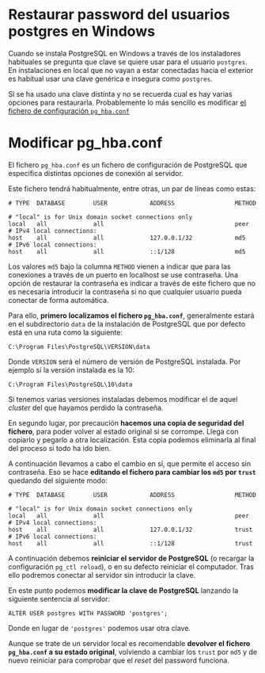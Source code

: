 # Restaurar password del usuarios postgres en Windows

Cuando se instala PostgreSQL en Windows a través de los instaladores habituales se pregunta que clave se quiere usar para el usuario `postgres`. En instalaciones en local que no vayan a estar conectadas hacia el exterior es habitual usar una clave genérica e insegura como `postgres`.

Si se ha usado una clave distinta y no se recuerda cual es hay varias opciones para restaurarla. Probablemente lo más sencillo es modificar [el fichero de configuración `pg_hba.conf`](https://www.postgresql.org/docs/9.1/auth-pg-hba-conf.html)

# Modificar pg_hba.conf

El fichero `pg_hba.conf` es un fichero de configuración de PostgreSQL que especifica distintas opciones de conexión al servidor.

Este fichero tendrá habitualmente, entre otras, un par de líneas como estas:

```
# TYPE  DATABASE        USER            ADDRESS                 METHOD

# "local" is for Unix domain socket connections only
local   all             all                                     peer
# IPv4 local connections:
host    all             all             127.0.0.1/32            md5
# IPv6 local connections:
host    all             all             ::1/128                 md5
```

Los valores `md5` bajo la columna `METHOD` vienen a indicar que para las conexiones a través de un puerto en localhost se use contraseña. Una opción de restaurar la contraseña es indicar a través de este fichero que no es necesaria introducir la contraseña si no que cualquier usuario pueda conectar de forma automática.

Para ello, **primero localizamos el fichero `pg_hba.conf`**, generalmente estará en el subdirectorio `data` de la instalación de PostgreSQL que por defecto está en una ruta como la siguiente:

```
C:\Program Files\PostgreSQL\VERSION\data
```

Donde `VERSION` será el número de versión de PostgreSQL instalada. Por ejemplo si la versión instalada es la 10:

```
C:\Program Files\PostgreSQL\10\data
```

Si tenemos varias versiones instaladas debemos modificar el de aquel _cluster_ del que hayamos perdido la contraseña.

En segundo lugar, por precaución **hacemos una copia de seguridad del fichero**, para poder volver al estado original si se corrompe. Llega con copiarlo y pegarlo a otra localización. Esta copia podemos eliminarla al final del proceso si todo ha ido bien.

A continuación llevamos a cabo el cambio en sí, que permite el acceso sin contraseña. Eso se hace **editando el fichero para cambiar los `md5` por `trust`** quedando del siguiente modo:

```
# TYPE  DATABASE        USER            ADDRESS                 METHOD

# "local" is for Unix domain socket connections only
local   all             all                                     peer
# IPv4 local connections:
host    all             all             127.0.0.1/32            trust
# IPv6 local connections:
host    all             all             ::1/128                 trust
```

A continuación debemos **reiniciar el servidor de PostgreSQL** (o recargar la configuración `pg_ctl reload`), o en su defecto reiniciar el computador. Tras ello podremos conectar al servidor sin introducir la clave.

En este punto podemos **modificar la clave de PostgreSQL** lanzando la siguiente sentencia al servidor:

```
ALTER USER postgres WITH PASSWORD 'postgres';
```

Donde en lugar de `'postgres'` podemos usar otra clave.

Aunque se trate de un servidor local es recomendable **devolver el fichero `pg_hba.conf` a su estado original**, volviendo a cambiar los `trust` por `md5` y de nuevo reiniciar para comprobar que el _reset_ del password funciona.
